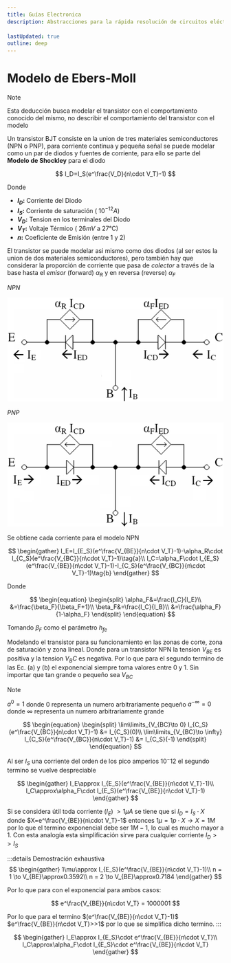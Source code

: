 ```yaml
---
title: Guías Electronica
description: Abstracciones para la rápida resolución de circuitos eléctricos

lastUpdated: true
outline: deep
---
```


# Modelo de Ebers-Moll

> [!NOTE]
> Esta deducción busca modelar el transistor con el comportamiento conocido del mismo, no describir el comportamiento del transistor con el modelo

Un transistor BJT consiste en la union de tres materiales semiconductores (NPN o PNP), para corriente continua y pequeña señal se puede modelar como un par de diodos y fuentes de corriente, para ello se parte del **Modelo de Shockley** para el diodo

$$
I_D=I_S(e^\frac{V_D}{n\cdot V_T}-1)
$$

Donde

* **$I_D$:**    Corriente del Diodo
* **$I_S$:**    Corriente de saturación ($~10^{-12}A$)
* **$V_D$:**    Tension en los terminales del Diodo
* **$V_T$:**    Voltaje Térmico ($~26mV$ a 27°C)
* **$n$:**      Coeficiente de Emisión (entre 1 y 2)

El transistor se puede modelar asi mismo como dos diodos (al ser estos la union de dos materiales semiconductores), pero también hay que considerar la proporción de corriente que pasa de *colector* a través de la base hasta el *emisor* (forward) $\alpha_R$ y en reversa (reverse) $\alpha_F$

*NPN*

![alt text](img/Ebers-Moll_Model_NPN.png)

*PNP*

![alt text](img/Ebers-Moll_Model_PNP.png)

Se obtiene cada corriente para el modelo NPN

$$
\begin{gather}
I_E=I_{E_S}(e^\frac{V_{BE}}{n\cdot V_T}-1)-\alpha_R\cdot I_{C_S}(e^\frac{V_{BC}}{n\cdot V_T}-1)\tag{a}\\
I_C=\alpha_F\cdot I_{E_S}(e^\frac{V_{BE}}{n\cdot V_T}-1)-I_{C_S}(e^\frac{V_{BC}}{n\cdot V_T}-1)\tag{b}
\end{gather}
$$

Donde

$$
\begin{equation}
\begin{split}
\alpha_F&=\frac{I_C}{I_E}\\
&=\frac{\beta_F}{\beta_F+1}\\
\beta_F&=\frac{I_C}{I_B}\\
&=\frac{\alpha_F}{1-\alpha_F}
\end{split}
\end{equation}
$$

Tomando $\beta_F$ como el parámetro $h_{fe}$

Modelando el transistor para su funcionamiento en las zonas de corte, zona de saturación y zona lineal. Donde para un transistor NPN la tension $V_{BE}$ es positiva y la tension $V_BC$ es negativa. Por lo que para el segundo termino de las Ec. (a) y (b) el exponencial siempre toma valores entre 0 y 1. Sin importar que tan grande o pequeño sea $V_{BC}$

> [!NOTE]
> $a^0=1$ donde $0$ representa un numero arbitrariamente pequeño
> $a^{-\infty}=0$ donde $\infty$ representa un numero arbitrariamente grande

$$
\begin{equation}
\begin{split}
\lim\limits_{V_{BC}\to 0} I_{C_S}(e^\frac{V_{BC}}{n\cdot V_T}-1) &= I_{C_S}(0)\\
\lim\limits_{V_{BC}\to \infty} I_{C_S}(e^\frac{V_{BC}}{n\cdot V_T}-1) &= I_{C_S}(-1)
\end{split}
\end{equation}
$$

Al ser $I_S$ una corriente del orden de los pico amperios $10^-12$ el segundo termino se vuelve despreciable

$$
\begin{gather}
I_E\approx I_{E_S}(e^\frac{V_{BE}}{n\cdot V_T}-1)\\
I_C\approx\alpha_F\cdot I_{E_S}(e^\frac{V_{BE}}{n\cdot V_T}-1)
\end{gather}
$$

<!-- para muchos casos $I_E\approx IC$ al ser $I_B<<IC$ por lo que el parámetro $\alpha_F$ es aproximadamente 1 -->

Si se considera útil toda corriente ($I_E$) $>1\mu A$ se tiene que si $I_D=I_S\cdot X$ donde $X=e^\frac{V_{BE}}{n\cdot V_T}-1$ entonces $1\mu=1p\cdot X \to X=1M$ por lo que el termino exponencial debe ser $1M-1$, lo cual es mucho mayor a 1. Con esta analogía esta simplificación sirve para cualquier corriente $I_D>>I_S$

:::details Demostración exhaustiva
$$
\begin{gather}
1\mu\approx I_{E_S}(e^\frac{V_{BE}}{n\cdot V_T}-1)\\
n = 1 \to V_{BE}\approx0.3592\\
n = 2 \to V_{BE}\approx0.7184
\end{gather}
$$

Por lo que para con el exponencial para ambos casos:

$$
e^\frac{V_{BE}}{n\cdot V_T} = 1000001
$$

Por lo que para el termino $(e^\frac{V_{BE}}{n\cdot V_T}-1)$ $e^\frac{V_{BE}}{n\cdot V_T}>>1$ por lo que se simplifica dicho termino.
:::

$$
\begin{gather}
I_E\approx I_{E_S}\cdot e^\frac{V_{BE}}{n\cdot V_T}\\
I_C\approx\alpha_F\cdot I_{E_S}\cdot e^\frac{V_{BE}}{n\cdot V_T}
\end{gather}
$$